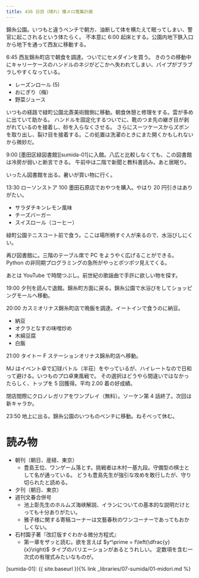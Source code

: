 ```yaml
---
title: 436 日目（晴れ）懐メロ蒐集計画
---
```


錦糸公園。いつもと違うベンチで朝方、油断して体を横たえて眠ってしまい、警官に起こされるという体たらく。
不本意に 6:00 起床とする。公園内地下鉄入口から地下を通って西友に移動する。

6:45 西友錦糸町店で朝食を調達。ついでにセメダインを買う。
きのうの移動中にキャリーケースのハンドルのネジがどこかへ失われてしまい、パイプがブラブラしやすくなっている。
* レーズンロール (5)
* おにぎり（梅）
* 野菜ジュース

いつもの経路で緑町公園北斎美術館側に移動。朝食休憩と修理をする。雲が多めに出ていて助かる。
ハンドルを固定化するついでに、靴のつま先の継ぎ目が剥がれているのを接着し、砂を入らなくさせる。
さらにスーツケースからズボンを取り出し、裂け目を接着する。この処置は洗濯のときにまた開くかもしれないから微妙だ。

9:00 [墨田区緑図書館][sumida-01]に入館。八広と比較しなくても、この図書館は冷房が弱いと断言できる。
午前中は二階で新聞と教科書読み。あと居眠り。

いったん図書館を出る。暑いが買い物に行く。

13:30 ローソンストア 100 墨田石原店でおやつを購入。やはり 20 円引きはありがたい。
* サラダチキンレモン風味
* チーズバーガー
* スイスロール（コーヒー）

緑町公園テニスコート前で食う。ここは場所柄すぐ人が来るので、水浴びしにくい。

再び図書館に。三階のテーブル席で PC をようやく広げることができる。
Python の非同期プログラミングの急所がやっとポツポツ見えてくる。

あとは YouTube で時間つぶし。前世紀の歌謡曲で手許に欲しい物を探す。

19:00 夕刊を読んで退館。錦糸町方面に戻る。錦糸公園で水浴びをしてショッピングモールへ移動。

20:00 カスミオリナス錦糸町店で晩飯を調達。イートインで食うのに納豆。
* 納豆
* オクラとなすの味噌炒め
* 木綿豆腐
* 白飯

21:00 タイトー F ステーションオリナス錦糸町店へ移動。

MJ はイベント卓で幻球バトル（半荘）をやっているが、ハイレートなので日和って避ける。いつものプロ卓東風戦で。
その選択はどうやら間違いではなかったらしく、トップを 5 回獲得。平均 2.00 着の好成績。

閉店間際にクロノレガリアをワンプレイ（無料）。ソーケン第 4 話終了。次回は新キャラか。

23:50 地上に出る。錦糸公園のいつものベンチに移動。ねそべって休む。

# 読み物

* 朝刊（朝日、産経、東京）
  * 豊島王位、ワンゲーム落とす。挑戦者は木村一基九段。守備型の棋士として名が通っている。
    どうも豊島先生が強引な攻めを敢行したが、守り切られたと読める。
* 夕刊（朝日、東京）
* 週刊文春合併号
  * 池上彰先生のホルムズ海峡解説、イランについての基本的な説明だけとっても十分ありがたい。
  * 雅子様に関する寄稿コーナーは文藝春秋のワンコーナーであってもおかしくない。
* 石村園子著『改訂版すぐわかる微分方程式』
  * 第一章をザッと読む。欲を言えば $y^\prime = f\left(\dfrac{y}{x}\right)$ タイプのバリエーションがあるとうれしい。
    定数項を含む一次式の有理式みたいなものが。

[sumida-01]: {{ site.baseurl }}{% link _libraries/07-sumida/01-midori.md %}
